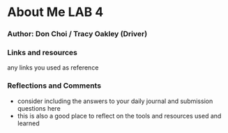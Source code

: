 # About Me LAB 4

### Author: Don Choi / Tracy Oakley (Driver)

### Links and resources

any links you used as reference

### Reflections and Comments

- consider including the answers to your daily journal and submission questions here
- this is also a good place to reflect on the tools and resources used and learned
